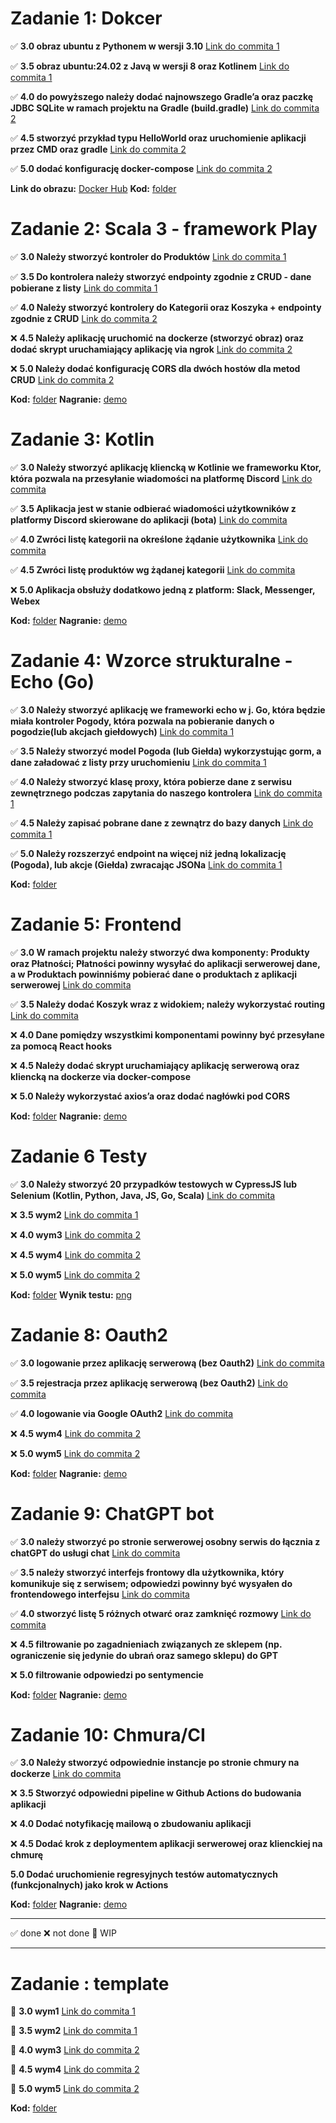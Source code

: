 # Zadanie 1: Dokcer

✅ **3.0 obraz ubuntu z Pythonem w wersji 3.10** [Link do commita 1](https://github.com/zezuul/ebiznes25/commit/ba9370866e9a2973f6a8c9b7218f78447999b009)

✅ **3.5 obraz ubuntu:24.02 z Javą w wersji 8 oraz Kotlinem** [Link do commita 1](https://github.com/zezuul/ebiznes25/commit/ba9370866e9a2973f6a8c9b7218f78447999b009)

✅ **4.0 do powyższego należy dodać najnowszego Gradle’a oraz paczkę JDBC SQLite w ramach projektu na Gradle (build.gradle)** [Link do commita 2](https://github.com/zezuul/ebiznes25/commit/dc2f29a620bf527f561afe6420859c9863f35d05)

✅ **4.5 stworzyć przykład typu HelloWorld oraz uruchomienie aplikacji przez CMD oraz gradle** [Link do commita 2](https://github.com/zezuul/ebiznes25/commit/dc2f29a620bf527f561afe6420859c9863f35d05)

✅ **5.0 dodać konfigurację docker-compose** [Link do commita 2](https://github.com/zezuul/ebiznes25/commit/dc2f29a620bf527f561afe6420859c9863f35d05)

**Link do obrazu:** [Docker Hub](https://hub.docker.com/r/zezuul/task1)
**Kod:** [folder](https://github.com/zezuul/ebiznes25/tree/main/task1)

# Zadanie 2: Scala 3 - framework Play

✅ **3.0 Należy stworzyć kontroler do Produktów** [Link do commita 1]()

✅ **3.5 Do kontrolera należy stworzyć endpointy zgodnie z CRUD - dane pobierane z listy** [Link do commita 1]()

✅ **4.0 Należy stworzyć kontrolery do Kategorii oraz Koszyka + endpointy zgodnie z CRUD** [Link do commita 2]()

❌ **4.5 Należy aplikację uruchomić na dockerze (stworzyć obraz) oraz dodać skrypt uruchamiający aplikację via ngrok** [Link do commita 2]()

❌ **5.0 Należy dodać konfigurację CORS dla dwóch hostów dla metod CRUD** [Link do commita 2]()

**Kod:** [folder](https://github.com/zezuul/ebiznes25/tree/main/task2)
**Nagranie:** [demo](https://github.com/zezuul/ebiznes25/tree/main/demos/task2.webm)

# Zadanie 3: Kotlin

✅ **3.0 Należy stworzyć aplikację kliencką w Kotlinie we frameworku Ktor, która pozwala na przesyłanie wiadomości na platformę Discord** [Link do commita ](https://github.com/zezuul/ebiznes25/commit/7d442957678541509494b5d5f01f1effb39efcf9)

✅ **3.5 Aplikacja jest w stanie odbierać wiadomości użytkowników z platformy Discord skierowane do aplikacji (bota)** [Link do commita ](https://github.com/zezuul/ebiznes25/commit/7d442957678541509494b5d5f01f1effb39efcf9)

✅ **4.0 Zwróci listę kategorii na określone żądanie użytkownika** [Link do commita ](https://github.com/zezuul/ebiznes25/commit/7d442957678541509494b5d5f01f1effb39efcf9)

✅ **4.5 Zwróci listę produktów wg żądanej kategorii** [Link do commita](https://github.com/zezuul/ebiznes25/commit/7d442957678541509494b5d5f01f1effb39efcf9)

❌ **5.0 Aplikacja obsłuży dodatkowo jedną z platform: Slack, Messenger, Webex**

**Kod:** [folder](https://github.com/zezuul/ebiznes25/tree/main/task3)
**Nagranie:** [demo](https://github.com/zezuul/ebiznes25/blob/main/demos/task3.mp4)

# Zadanie 4: Wzorce strukturalne - Echo (Go)

✅ **3.0 Należy stworzyć aplikację we frameworki echo w j. Go, która będzie miała kontroler Pogody, która pozwala na pobieranie danych o pogodzie(lub akcjach giełdowych)** [Link do commita 1](https://github.com/zezuul/ebiznes25/commit/e08490a90ff9711da8de76dff71cf5436bec472c)

✅ **3.5 Należy stworzyć model Pogoda (lub Giełda) wykorzystując gorm, a dane załadować z listy przy uruchomieniu** [Link do commita 1](https://github.com/zezuul/ebiznes25/commit/e08490a90ff9711da8de76dff71cf5436bec472c)

✅ **4.0 Należy stworzyć klasę proxy, która pobierze dane z serwisu zewnętrznego podczas zapytania do naszego kontrolera** [Link do commita 1](https://github.com/zezuul/ebiznes25/commit/e08490a90ff9711da8de76dff71cf5436bec472c)

✅ **4.5 Należy zapisać pobrane dane z zewnątrz do bazy danych** [Link do commita 1](https://github.com/zezuul/ebiznes25/commit/e08490a90ff9711da8de76dff71cf5436bec472c)

✅ **5.0 Należy rozszerzyć endpoint na więcej niż jedną lokalizację (Pogoda), lub akcje (Giełda) zwracając JSONa** [Link do commita 1](https://github.com/zezuul/ebiznes25/commit/e08490a90ff9711da8de76dff71cf5436bec472c)

**Kod:** [folder](https://github.com/zezuul/ebiznes25/tree/main/task4)

# Zadanie 5: Frontend

✅ **3.0 W ramach projektu należy stworzyć dwa komponenty: Produkty oraz Płatności; Płatności powinny wysyłać do aplikacji serwerowej dane, a w Produktach powinniśmy pobierać dane o produktach z aplikacji serwerowej** [Link do commita](https://github.com/zezuul/ebiznes25/commit/70e52a630388a7cd6d09d7e702c3ee7ce208cc30)

✅ **3.5 Należy dodać Koszyk wraz z widokiem; należy wykorzystać routing** [Link do commita](https://github.com/zezuul/ebiznes25/commit/70e52a630388a7cd6d09d7e702c3ee7ce208cc30)

❌ **4.0 Dane pomiędzy wszystkimi komponentami powinny być przesyłane za pomocą React hooks**

❌ **4.5 Należy dodać skrypt uruchamiający aplikację serwerową oraz kliencką na dockerze via docker-compose**

❌ **5.0 Należy wykorzystać axios’a oraz dodać nagłówki pod CORS**

**Kod:** [folder](https://github.com/zezuul/ebiznes25/tree/main/task5)
**Nagranie:** [demo](https://github.com/zezuul/ebiznes25/blob/main/demos/task8.mp4)

# Zadanie 6 Testy

✅ **3.0 Należy stworzyć 20 przypadków testowych w CypressJS lub Selenium (Kotlin, Python, Java, JS, Go, Scala)** [Link do commita](https://github.com/zezuul/ebiznes25/commit/4d0a8f15dc956569d7c87ecbc2ee80bd618c55b1)

❌ **3.5 wym2** [Link do commita 1]()

❌ **4.0 wym3** [Link do commita 2]()

❌ **4.5 wym4** [Link do commita 2]()

❌ **5.0 wym5** [Link do commita 2]()

**Kod:** [folder](https://github.com/zezuul/ebiznes25/blob/main/task6)
**Wynik testu:** [png](https://github.com/zezuul/ebiznes25/blob/main/task6/result.png)

# Zadanie 8: Oauth2

✅ **3.0 logowanie przez aplikację serwerową (bez Oauth2)** [Link do commita]()

✅ **3.5 rejestracja przez aplikację serwerową (bez Oauth2)** [Link do commita]()

✅ **4.0 logowanie via Google OAuth2** [Link do commita]()

❌ **4.5 wym4** [Link do commita 2]()

❌ **5.0 wym5** [Link do commita 2]()

**Kod:** [folder](https://github.com/zezuul/ebiznes25/tree/main/task8)
**Nagranie:** [demo](https://github.com/zezuul/ebiznes25/blob/main/demos/task8.mp4)

# Zadanie 9: ChatGPT bot

✅ **3.0 należy stworzyć po stronie serwerowej osobny serwis do łącznia z chatGPT do usługi chat** [Link do commita](https://github.com/zezuul/ebiznes25/commit/d3e5ef3783b6c17598166193f5370d53fff6a1bc)

✅ **3.5 należy stworzyć interfejs frontowy dla użytkownika, który komunikuje się z serwisem; odpowiedzi powinny być wysyałen do frontendowego interfejsu** [Link do commita](https://github.com/zezuul/ebiznes25/commit/d3e5ef3783b6c17598166193f5370d53fff6a1bc)

✅ **4.0 stworzyć listę 5 różnych otwarć oraz zamknięć rozmowy** [Link do commita]()

❌ **4.5 filtrowanie po zagadnieniach związanych ze sklepem (np.
ograniczenie się jedynie do ubrań oraz samego sklepu) do GPT**

❌ **5.0 filtrowanie odpowiedzi po sentymencie**

**Kod:** [folder](https://github.com/zezuul/ebiznes25/tree/main/task9)
**Nagranie:** [demo](https://github.com/zezuul/ebiznes25/blob/main/demos/task9.mp4)

# Zadanie 10: Chmura/CI

✅ **3.0 Należy stworzyć odpowiednie instancje po stronie chmury na dockerze** [Link do commita](https://github.com/zezuul/ebiznes25/commit/8d80fc2e94709b22c97387222ca21719a633eaf6)

❌ **3.5 Stworzyć odpowiedni pipeline w Github Actions do budowania aplikacji**

❌ **4.0 Dodać notyfikację mailową o zbudowaniu aplikacji**

❌ **4.5 Dodać krok z deploymentem aplikacji serwerowej oraz klienckiej na chmurę**

**5.0 Dodać uruchomienie regresyjnych testów automatycznych
(funkcjonalnych) jako krok w Actions**

**Kod:** [folder](https://github.com/zezuul/ebiznes25/tree/main/task10)
**Nagranie:** [demo](https://github.com/zezuul/ebiznes25/blob/main/demos/task10.mp4)

---

✅ done
❌ not done
🚧 WIP

---

# Zadanie : template

🚧 **3.0 wym1** [Link do commita 1]()

🚧 **3.5 wym2** [Link do commita 1]()

🚧 **4.0 wym3** [Link do commita 2]()

🚧 **4.5 wym4** [Link do commita 2]()

🚧 **5.0 wym5** [Link do commita 2]()

**Kod:** [folder]()
